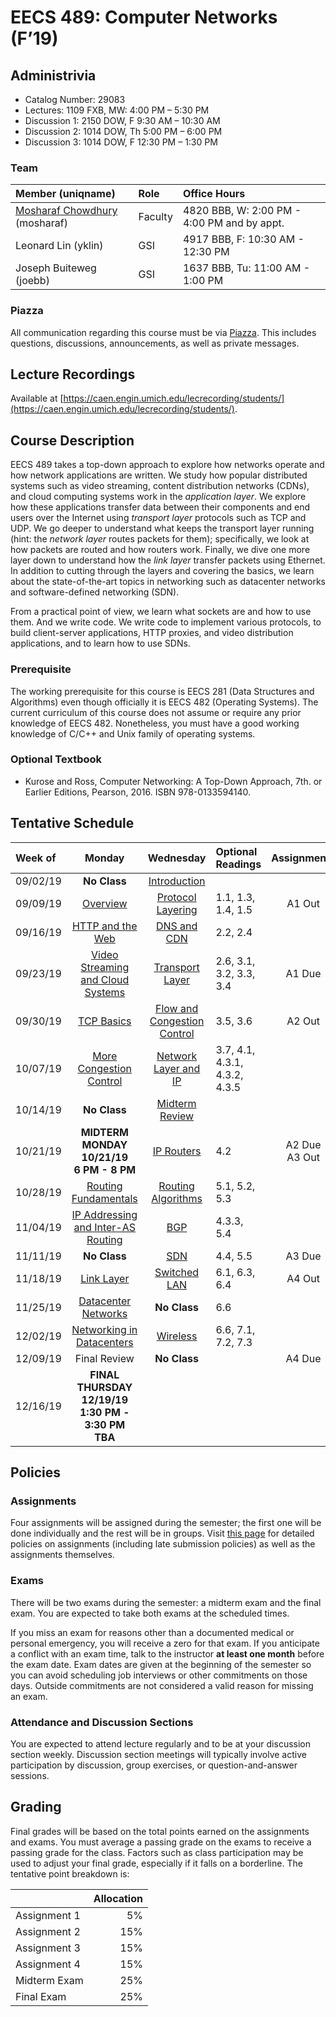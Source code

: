 # EECS 489: Computer Networks (F’19)

## Administrivia
 - Catalog Number: 29083
 - Lectures: 1109 FXB, MW: 4:00 PM – 5:30 PM
 - Discussion 1: 2150 DOW, F 9:30 AM – 10:30 AM
 - Discussion 2: 1014 DOW, Th 5:00 PM – 6:00 PM
 - Discussion 3: 1014 DOW, F 12:30 PM – 1:30 PM

### Team

| Member (uniqname) | Role | Office Hours |
| :---------------- | :--- | :----------- |
| [Mosharaf Chowdhury](http://www.mosharaf.com/) (mosharaf) | Faculty | 4820 BBB, W: 2:00 PM - 4:00 PM and by appt.
| Leonard Lin (yklin) | GSI | 4917 BBB, F: 10:30 AM - 12:30 PM |
| Joseph Buiteweg (joebb) | GSI | 1637 BBB, Tu: 11:00 AM - 1:00 PM |

### Piazza
All communication regarding this course must be via [Piazza](https://piazza.com/umich/fall2019/eecs489/). 
This includes questions, discussions, announcements, as well as private messages.

## Lecture Recordings
Available at [https://caen.engin.umich.edu/lecrecording/students/](https://caen.engin.umich.edu/lecrecording/students/).

## Course Description
EECS 489 takes a top-down approach to explore how networks operate and how network applications are written. 
We study how popular distributed systems such as video streaming, content distribution networks (CDNs), and cloud computing systems work in the *application layer*.
We explore how these applications transfer data between their components and end users over the Internet using *transport layer* protocols such as TCP and UDP.
We go deeper to understand what keeps the transport layer running (hint: the *network layer* routes packets for them); specifically, we look at how packets are routed and how routers work.
Finally, we dive one more layer down to understand how the *link layer* transfer packets using Ethernet.
In addition to cutting through the layers and covering the basics, we learn about the state-of-the-art topics in networking such as datacenter networks and software-defined networking (SDN). 

From a practical point of view, we learn what sockets are and how to use them. 
And we write code. 
We write code to implement various protocols, to build client-server applications, HTTP proxies, and video distribution applications, and to learn how to use SDNs.

### Prerequisite

The working prerequisite for this course is EECS 281 (Data Structures and Algorithms) even though officially it is EECS 482 (Operating Systems). 
The current curriculum of this course does not assume or require any prior knowledge of EECS 482.
Nonetheless, you must have a good working knowledge of C/C++ and Unix family of operating systems.

### Optional Textbook

- Kurose and Ross, Computer Networking: A Top-Down Approach, 7th. or Earlier Editions, Pearson, 2016. ISBN 978-0133594140.

## Tentative Schedule

| Week of  | Monday | Wednesday | Optional Readings | Assignments
|:---------|:------:|:---------:|:------------------|:----------:
| 09/02/19 | **No Class** | [Introduction](Slides/090419.pptx) | 
| 09/09/19 | [Overview](Slides/090919.pptx) | [Protocol Layering](Slides/091119.pptx) | 1.1, 1.3, 1.4, 1.5 | A1 Out
| 09/16/19 | [HTTP and the Web](Slides/091619.pptx) | [DNS and CDN](Slides/091819.pptx) | 2.2, 2.4
| 09/23/19 | [Video Streaming and Cloud Systems](Slides/092319.pptx) | [Transport Layer](Slides/092519.pptx) | 2.6, 3.1, 3.2, 3.3, 3.4 | A1 Due
| 09/30/19 | [TCP Basics](Slides/093019.pptx) | [Flow and Congestion Control](Slides/100219.pptx) | 3.5, 3.6 | A2 Out
| 10/07/19 | [More Congestion Control](Slides/100719.pptx) | [Network Layer and IP](Slides/100919.pptx) | 3.7, 4.1, 4.3.1, 4.3.2, 4.3.5
| 10/14/19 | **No Class** | [Midterm Review](Slides/101619.pptx) | 
| 10/21/19 | **MIDTERM <br> MONDAY 10/21/19 <br> 6 PM - 8 PM** | [IP Routers](Slides/102319.pptx) | 4.2 | A2 Due<br>A3 Out
| 10/28/19 | [Routing Fundamentals](Slides/102819.pptx) | [Routing Algorithms](Slides/103019.pptx) | 5.1, 5.2, 5.3 | 
| 11/04/19 | [IP Addressing and Inter-AS Routing](Slides/110419.pptx) | [BGP](Slides/110619.pptx) | 4.3.3, 5.4
| 11/11/19 | **No Class** | [SDN](Slides/111319.pptx) | 4.4, 5.5 | A3 Due
| 11/18/19 | [Link Layer](Slides/111819.pptx) | [Switched LAN](Slides/112019.pptx) | 6.1, 6.3, 6.4 | A4 Out
| 11/25/19 | [Datacenter Networks](Slides/112519.pptx) | **No Class** | 6.6
| 12/02/19 | [Networking in Datacenters](Slides/120219.pptx) | [Wireless](Slides/120419.pptx) | 6.6, 7.1, 7.2, 7.3
| 12/09/19 | Final Review | **No Class** | | A4 Due
| 12/16/19 | **FINAL <br> THURSDAY 12/19/19 <br> 1:30 PM - 3:30 PM <br> TBA** | | | 

## Policies

### Assignments
Four assignments will be assigned during the semester; the first one will be done individually and the rest will be in groups.
Visit [this page](Assignments) for detailed policies on assignments (including late submission policies) as well as the assignments themselves. 

### Exams
There will be two exams during the semester: a midterm exam and the final exam. 
You are expected to take both exams at the scheduled times. 

If you miss an exam for reasons other than a documented medical or personal emergency, you will receive a zero for that exam. 
If you anticipate a conflict with an exam time, talk to the instructor **at least one month** before the exam date. 
Exam dates are given at the beginning of the semester so you can avoid scheduling job interviews or other commitments on those days. 
Outside commitments are not considered a valid reason for missing an exam.

### Attendance and Discussion Sections
You are expected to attend lecture regularly and to be at your discussion section weekly. 
Discussion section meetings will typically involve active participation by discussion, group exercises, or question-and-answer sessions.

## Grading
Final grades will be based on the total points earned on the assignments and exams. 
You must average a passing grade on the exams to receive a passing grade for the class. 
Factors such as class participation may be used to adjust your final grade, especially if it falls on a borderline. 
The tentative point breakdown is:

|              | Allocation 
| -------------| ----------:
| Assignment 1 |  5%        
| Assignment 2 | 15%        
| Assignment 3 | 15%        
| Assignment 4 | 15%        
| Midterm Exam | 25%        
| Final Exam   | 25%        
